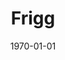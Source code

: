 ---
title: "Frigg"
summary: ""
description: ""
date: "1970-01-01"
tags:
- "Firebase"
- "Github"
- "Javascript"
- "MongoDB"
- "Nuxt 3"
- "Stripe"
- "Vue 3"
- "Vuetify 3"
published: true
demoUrl: ""
repoUrl: ""
---